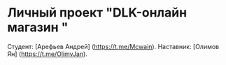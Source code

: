 # Личный проект "DLK-онлайн магазин "

Студент: [Арефьев Андрей] (https://t.me/Mcwain).
Наставник: [Олимов Ян] (https://t.me/OlimvJan).
